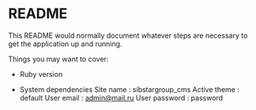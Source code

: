 # README

This README would normally document whatever steps are necessary to get the
application up and running.

Things you may want to cover:

* Ruby version

* System dependencies
  Site name      :  sibstargroup_cms
  Active theme   :  default
  User email     :  admin@mail.ru
  User password  :  password